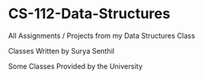 # CS-112-Data-Structures
All Assignments / Projects from my Data Structures Class

Classes Written by Surya Senthil

Some Classes Provided by the University
